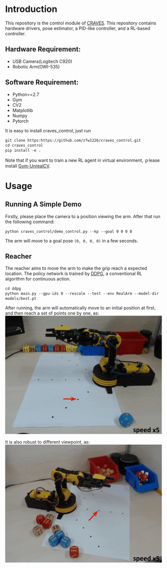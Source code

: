 # Introduction

This repository is the control module of [CRAVES](http://unrealcv.org/). 
This repository contains hardware drivers, pose estimator, a PID-like controller, and a RL-based controller.  

## Hardware Requirement:
- USB Camera(Logitech C920)
- Robotic Arm(OWI-535)

## Software Requirement:
- Python>=2.7
- Gym
- CV2
- Matplotlib
- Numpy
- Pytorch

It is easy to install craves_control, just run
```buildoutcfg
git clone https:https://github.com/zfw1226/craves_control.git
cd craves_control
pip install -e . 
```

Note that if you want to train a new RL agent in virtual environment, ｐlease install [Gym-UnrealCV](https://github.com/zfw1226/gym-unrealcv).

# Usage
## Running A Simple Demo
Firstly, please place the camera to a position viewing the arm.
After that run the following command:
```
python craves_control/demo_control.py --kp --goal 0 0 0 0
```
The arm will move to a goal pose ``(0, 0, 0, 0)`` in a few seconds.

## Reacher
The reacher aims to move the arm to make the grip reach a expected location. 
The policy network is trained by [DDPG](https://arxiv.org/abs/1509.02971), a conventional RL algorithm for continuous action.

```
cd ddpg
python main.py --gpu-ids 0 --rescale --test --env RealArm --model-dir models/best.pt 
```
After running, the arm will automatically move to an initial position at first, 
and then reach a set of points one by one, as:
![reach1](./figs/reach1.gif)

It is also robust to different viewpoint, as:
![reach2](./figs/reach2.gif)